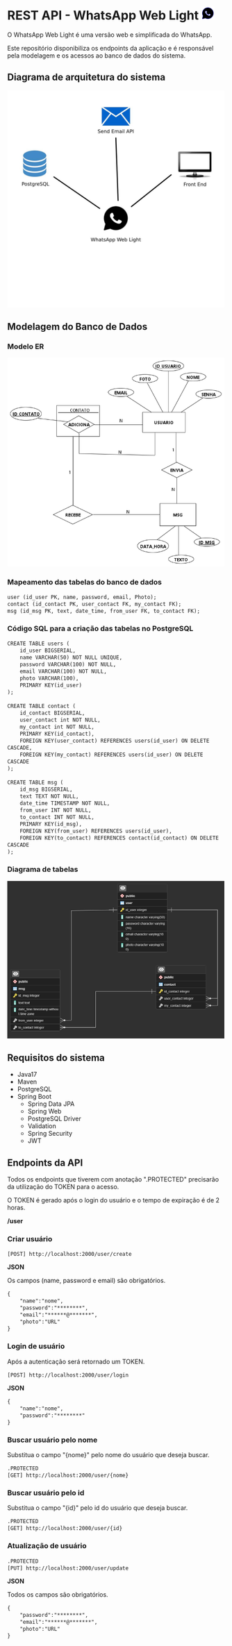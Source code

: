 # REST API - WhatsApp Web Light <img src="./imgREADME/logo.png" width="30px">

<p>O WhatsApp Web Light é uma versão web e simplificada do WhatsApp.</p>
<p>Este repositório disponibiliza os endpoints da aplicação e é responsável pela modelagem e os acessos ao banco de dados do sistema.</p>

## Diagrama de arquitetura do sistema
<img src="./imgREADME/diagrama.jpg" width="500px">

## Modelagem do Banco de Dados
### Modelo ER
<img src="./imgREADME/mer.png" width="500px">

### Mapeamento das tabelas do banco de dados

```
user (id_user PK, name, password, email, Photo);
contact (id_contact PK, user_contact FK, my_contact FK);
msg (id_msg PK, text, date_time, from_user FK, to_contact FK);
```

### Código SQL para a criação das tabelas no PostgreSQL

```
CREATE TABLE users (
    id_user BIGSERIAL,
    name VARCHAR(50) NOT NULL UNIQUE,
    password VARCHAR(100) NOT NULL,
    email VARCHAR(100) NOT NULL,
    photo VARCHAR(100),
    PRIMARY KEY(id_user)
);

CREATE TABLE contact (
    id_contact BIGSERIAL,
    user_contact int NOT NULL,
    my_contact int NOT NULL,
    PRIMARY KEY(id_contact),
    FOREIGN KEY(user_contact) REFERENCES users(id_user) ON DELETE CASCADE,
    FOREIGN KEY(my_contact) REFERENCES users(id_user) ON DELETE CASCADE
);

CREATE TABLE msg (
    id_msg BIGSERIAL,
    text TEXT NOT NULL,
    date_time TIMESTAMP NOT NULL,
    from_user INT NOT NULL,
    to_contact INT NOT NULL,
    PRIMARY KEY(id_msg),
    FOREIGN KEY(from_user) REFERENCES users(id_user),
    FOREIGN KEY(to_contact) REFERENCES contact(id_contact) ON DELETE CASCADE
);
```

### Diagrama de tabelas
<img src="./imgREADME/dt.png" width="500px">

## Requisitos do sistema
 - Java17
 - Maven
 - PostgreSQL
 - Spring Boot
    - Spring Data JPA
    - Spring Web
    - PostgreSQL Driver
    - Validation
    - Spring Security
    - JWT

## Endpoints da API
<p>Todos os endpoints que tiverem com anotação ".PROTECTED" precisarão da utilização do TOKEN para o acesso.</p>
<p>O TOKEN é gerado após o login do usuário e o tempo de expiração é de 2 horas.</p>

**/user**
### Criar usuário
```
[POST] http://localhost:2000/user/create
```
**JSON**
<p>Os campos (name, password e email) são obrigatórios.</p>

```
{
    "name":"nome",
    "password":"********",
    "email":"******@*******",
    "photo":"URL"
}
```

### Login de usuário
<p>Após a autenticação será retornado um TOKEN.</p>

```
[POST] http://localhost:2000/user/login
```
**JSON**
```
{
    "name":"nome",
    "password":"********"
}
```

### Buscar usuário pelo nome 
<p>Substitua o campo "{nome}" pelo nome do usuário que deseja buscar.</p>

```
.PROTECTED
[GET] http://localhost:2000/user/{nome}
```

### Buscar usuário pelo id
<p>Substitua o campo "{id}" pelo id do usuário que deseja buscar.</p>

```
.PROTECTED
[GET] http://localhost:2000/user/{id}
```

### Atualização de usuário
```
.PROTECTED
[PUT] http://localhost:2000/user/update
```
**JSON**
<p>Todos os campos são obrigatórios.</p>

```
{
    "password":"********",
    "email":"******@*******",
    "photo":"URL"
}
```
